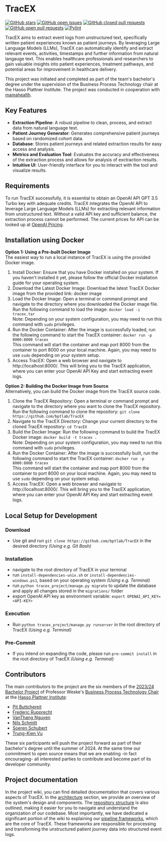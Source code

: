# TracEX

[![GitHub stars](https://img.shields.io/github/stars/bptlab/TracEX)](https://github.com/bptlab/TracEX)
[![GitHub open issues](https://img.shields.io/github/issues/bptlab/TracEX)](https://github.com/bptlab/TracEX/issues)
[![GitHub closed pull requests](https://img.shields.io/github/issues-closed/bptlab/TracEX)](https://github.com/bptlab/TracEX/issues)
[![GitHub open pull requests](https://img.shields.io/github/issues-pr/bptlab/TracEX)](https://github.com/bptlab/TracEX/issues)
[![Pylint](https://github.com/bptlab/tracex/actions/workflows/pylint.yml/badge.svg)](https://github.com/bptlab/TracEX/blob/main/.github/workflows/pylint.yml)

TracEX aims to extract event logs from unstructured text, specifically written patient experiences known as patient journeys. By leveraging Large Language Models (LLMs), TracEX can automatically identify and extract relevant events, activities, timestamps and further information from natural langauge text. This enables healthcare professionals and researchers to gain valuable insights into patient experiences, treatment pathways, and potential areas for improvement in healthcare delivery.

This project was initiated and completed as part of the team's bachelor's degree under the supervision of the Business Process Technology chair at the Hasso Plattner Institute. The project was conducted in cooperation with [mamahealth](https://www.mamahealth.com/).

## Key Features
- **Extraction Pipeline**: A robust pipeline to clean, process, and extract data from natural language text.
- **Patient Journey Generator**: Generates comprehensive patient journeys based on randomized cohort data.
- **Database**: Stores patient journeys and related extraction results for easy access and analysis.
- **Metrics and Evaluation Tool**: Evaluates the accuracy and effectiveness of the extraction process and allows for analysis of exctraction results.
- **Intuitive UI**: User-friendly interface for you to interact with the tool and visualize results.

## Requirements
To run TracEX successfully, it is essential to obtain an OpenAI API GPT 3.5 Turbo key with adequate credits. TracEX integrates the OpenAI API to leverage Large Language Models (LLMs) for extracting relevant information from unstructured text. Without a valid API key and sufficient balance, the extraction process cannot be performed. The current prices for API can be looked up at [OpenAI Pricing](https://openai.com/api/pricing/).

## Installation using Docker
**Option 1: Using a Pre-built Docker Image** \
The easiest way to run a local instance of TracEX is using the provided Docker image.

1. Install Docker: Ensure that you have Docker installed on your system. If you haven't installed it yet, please follow the official Docker installation guide for your operating system.
1. Download the Latest Docker Image: Download the latest TracEX Docker image from the provided link: docker image
1. Load the Docker Image: Open a terminal or command prompt and navigate to the directory where you downloaded the Docker image file. Run the following command to load the image: `docker load -i tracex.tar`\
Note: Depending on your system configuration, you may need to run this command with `sudo` privileges.
1. Run the Docker Container: After the image is successfully loaded, run the following command to start the TracEX container: `docker run -p 8000:8000 tracex`\
This command will start the container and map port 8000 from the container to port 8000 on your local machine. Again, you may need to use `sudo` depending on your system setup.
1. Access TracEX: Open a web browser and navigate to http://localhost:8000/. This will bring you to the TracEX application, where you can enter your OpenAI API Key and start extracting event logs.

**Option 2: Building the Docker Image from Source** \
Alternatively, you can build the Docker image from the TracEX source code.

1. Clone the TracEX Repository: Open a terminal or command prompt and navigate to the directory where you want to clone the TracEX repository. Run the following command to clone the repository: `git clone https://github.com/bptlab/TracEX`
1. Navigate to the TracEX Directory: Change your current directory to the cloned TracEX repository: `cd TracEX`
1. Build the Docker Image: Run the following command to build the TracEX Docker image: `docker build -t tracex .`\
Note: Depending on your system configuration, you may need to run this command with `sudo` privileges.
1. Run the Docker Container: After the image is successfully built, run the following command to start the TracEX container: `docker run -p 8000:8000 tracex`\
This command will start the container and map port 8000 from the container to port 8000 on your local machine. Again, you may need to use `sudo` depending on your system setup.
1. Access TracEX: Open a web browser and navigate to http://localhost:8000/. This will bring you to the TracEX application, where you can enter your OpenAI API Key and start extracting event logs.

## Local Setup for Development

### Download

- Use git and run `git clone https://github.com/bptlab/TracEX` in the desired directory _(Using e.g. Git Bash)_

### Installation
- navigate to the root directory of TracEX in your terminal
- run `install-dependencies-unix.sh` or `install-dependencies-windows.ps1`, based on your operating system _(Using e.g. Terminal)_
- run `python tracex_project/manage.py migrate` to update the database and apply all changes stored in the `migrations/` folder
- export OpenAI API key as environment variable: `export OPENAI_API_KEY=<API-KEY>`

### Execution
- Run `python tracex_project/manage.py runserver` in the root directory of TracEX _(Using e.g. Terminal)_

### Pre-Commit

- If you intend on expanding the code, please run `pre-commit install` in the root directory of TracEX _(Using e.g. Terminal)_

## Contributors

The main contributors to the project are the six members of the [2023/24 Bachelor Project](https://hpi.de/fileadmin/user_upload/hpi/dokumente/studiendokumente/bachelor/bachelorprojekte/2023_24/BA-Projekt_FG_Weske_Event_Log_Extraction_from_Patient_Experiences.pdf) of Professor Weske's [Business Process Technology Chair](https://bpt.hpi.uni-potsdam.de) at the [Hasso Plattner Institute](https://hpi.de):

- [Pit Buttchereit](https://github.com/PitButtchereit)
- [Frederic Rupprecht](https://github.com/FR-SON)
- [VanThang Nguyen](https://github.com/thangixd)
- [Nils Schmitt](https://github.com/nils-schmitt)
- [Soeren Schubert](https://github.com/soeren227)
- [Trung-Kien Vu](https://github.com/tkv29)

These six participants will push the project forward as part of their bachelor's degree until the summer of 2024.
At the same time our commitment to open source means that we are enabling -in fact encouraging- all interested parties to contribute and become part of its developer community.

## Project documentation

In the project wiki, you can find detailed documentation that covers various aspects of TracEX.
In the [architecture](https://github.com/bptlab/TracEX/wiki/Architecture) section, we provide an overview of the system's design and components. The [repository structure](https://github.com/bptlab/TracEX/wiki/Repository-Structure) is also outlined, making it easier for you to navigate and understand the organization of our codebase.
Most importantly, we have dedicated a significant portion of the wiki to explaining our [pipeline frameworks](https://github.com/bptlab/TracEX/wiki/Pipelines), which are the core of TracEX. These frameworks are responsible for processing and transforming the unstructured patient journey data into structured event logs.
